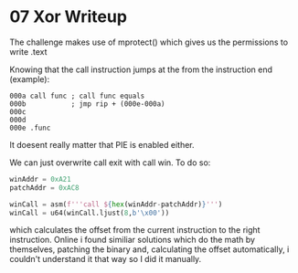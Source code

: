 # 07 Xor Writeup

The challenge makes use of mprotect() which gives us the permissions to write .text

Knowing that the call instruction jumps at the from the instruction end (example):

```x86asm
000a call func ; call func equals 
000b           ; jmp rip + (000e-000a)
000c
000d
000e .func

```
It doesent really matter that PIE is enabled either.

We can just overwrite call exit with call win.
To do so:

```py
winAddr = 0xA21
patchAddr = 0xAC8

winCall = asm(f'''call ${hex(winAddr-patchAddr)}''')
winCall = u64(winCall.ljust(8,b'\x00'))
```

which calculates the offset from the current instruction to the right instruction.
Online i found similiar solutions which do the math by themselves, patching the binary and, calculating the offset automatically, i couldn't understand it that way so I did it manually.